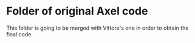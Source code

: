 
Folder of original Axel code
============================

This folder is going to be merged with Vittore's one in order to obtain the
final code.

